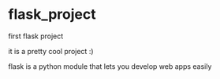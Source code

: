 # flask_project
first flask project

it is a pretty cool project :)

flask is a python module that lets you develop web apps easily

